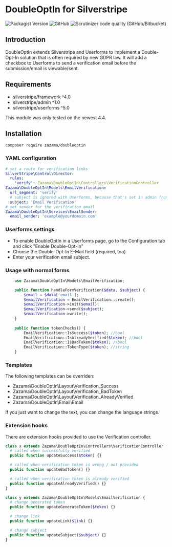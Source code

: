 # DoubleOptIn for Silverstripe

![Packagist Version](https://img.shields.io/packagist/v/Zazama/DoubleOptIn?style=flat-square)
![GitHub](https://img.shields.io/github/license/Zazama/DoubleOptIn?style=flat-square)
![Scrutinizer code quality (GitHub/Bitbucket)](https://img.shields.io/scrutinizer/quality/g/Zazama/DoubleOptIn?style=flat-square)

## Introduction

DoubleOptIn extends Silverstripe and Userforms to implement a Double-Opt-In solution that is often required by new GDPR law.
It will add a checkbox to Userforms to send a verification email before the submission/email is viewable/sent.

## Requirements

* silverstripe/framework ^4.0
* silverstripe/admin ^1.0
* silverstripe/userforms ^5.0

This module was only tested on the newest 4.4.

## Installation

```
composer require zazama/doubleoptin
```

### YAML configuration

```yaml
# set a route for verification links
SilverStripe\Control\Director:
  rules:
    'verify': Zazama\DoubleOptIn\Controllers\VerificationController
Zazama\DoubleOptIn\Models\EmailVerification:
  url_segment: 'verify'
  # subject is ignored with Userforms, because that's set in admin frontend.
  subject: 'Email Verification'
# set sender for the verification email
Zazama\DoubleOptIn\Services\EmailSender:
  email_sender: 'example@yourdomain.com'
```

### Userforms settings

* To enable DoubleOptIn in a Userforms page, go to the Configuration tab and click "Enable Double-Opt-In"
* Choose the Double-Opt-In E-Mail field (required, too)
* Enter your verification email subject.

### Usage with normal forms

```php
    use Zazama\DoubleOptIn\Models\EmailVerification;

    public function handleFormVerification($data, $subject) {
        $email = $data['email'];
        $emailVerification = EmailVerification::create();
        $emailVerification->init($email);
        $emailVerification->send($subject);
        $emailVerification->write();
    }
    
    public function tokenChecks() {
        EmailVerification::IsSuccess($token); //bool
        EmailVerification::IsAlreadyVerified($token); //bool
        EmailVerification::IsBadToken($token); //bool
        EmailVerification::TokenType($token); //string
    }
```

### Templates

The following templates can be overriden:

* Zazama\DoubleOptIn\Layout\Verification_Success
* Zazama\DoubleOptIn\Layout\Verification_BadToken
* Zazama\DoubleOptIn\Layout\Verification_AlreadyVerified
* Zazama\DoubleOptIn\Email\Email

If you just want to change the text, you can change the language strings.

### Extension hooks

There are extension hooks provided to use the Verification controller.

```php
class x extends Zazama\DoubleOptIn\Controllers\VerificationController {
  # called when successfully verified
  public function updateSuccess($token) {}

  # called when verification token is wrong / not provided
  public function updateBadToken() {}

  # called when verification token is already verified
  public function updateAlreadyVerified() {}
}

class y extends Zazama\DoubleOptIn\Models\EmailVerification {
  # change generated token
  public function updateGenerateToken($token) {}

  # change link
  public function updateLink($link) {}

  # change subject
  public function updateSubject($subject) {}
}
```
